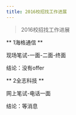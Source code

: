```yaml
---
title: 2016校招找工作进展
---
```


> 2016校招找工作进展

** 1海格通信 **

  现场笔试-一面-二面-终面
  
  结论：没有offer
  
** 2全志科技 **

  网上笔试-电话一面
  
  结论：等消息

